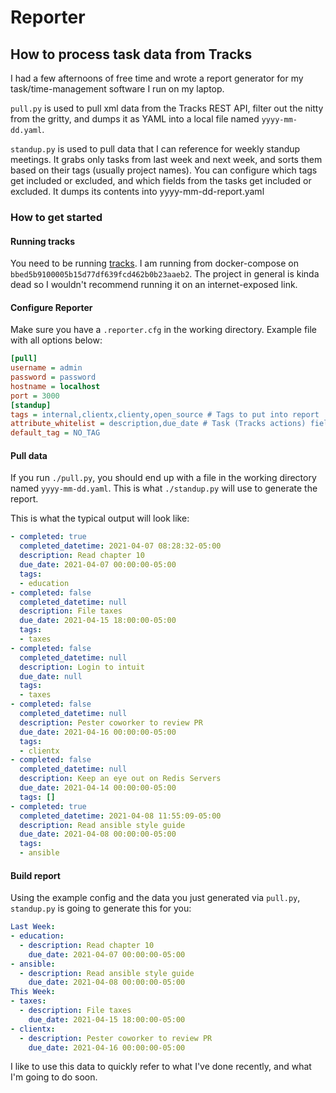 # Reporter
## How to process task data from Tracks

I had a few afternoons of free time and wrote a report generator for my task/time-management software I run on my
laptop.

`pull.py` is used to pull xml data from the Tracks REST API, filter out the nitty from the gritty, and dumps it as YAML into a local file named  `yyyy-mm-dd.yaml`.

`standup.py` is used to pull data that I can reference for weekly standup meetings. It grabs only tasks from last week
and next week, and sorts them based on their tags (usually project names). You can configure which tags get included or
excluded, and which fields from the tasks get included or excluded. It dumps its contents into yyyy-mm-dd-report.yaml

### How to get started

#### Running tracks

You need to be running [tracks](https://github.com/TracksApp/tracks). I am running from docker-compose on `bbed5b9100005b15d77df639fcd462b0b23aaeb2`. The project in general is kinda dead so I wouldn't recommend running it on an internet-exposed link.

#### Configure Reporter

Make sure you have a `.reporter.cfg` in the working directory. Example file with all options below:

~~~ini
[pull]
username = admin
password = password
hostname = localhost
port = 3000
[standup]
tags = internal,clientx,clienty,open_source # Tags to put into report
attribute_whitelist = description,due_date # Task (Tracks actions) fields to keep in report.
default_tag = NO_TAG
~~~

#### Pull data

If you run `./pull.py`, you should end up with a file in the working directory named `yyyy-mm-dd.yaml`. This is what
`./standup.py` will use to generate the report.

This is what the typical output will look like:

~~~yaml
- completed: true
  completed_datetime: 2021-04-07 08:28:32-05:00
  description: Read chapter 10
  due_date: 2021-04-07 00:00:00-05:00
  tags:
  - education
- completed: false
  completed_datetime: null
  description: File taxes
  due_date: 2021-04-15 18:00:00-05:00
  tags:
  - taxes
- completed: false
  completed_datetime: null
  description: Login to intuit
  due_date: null
  tags:
  - taxes
- completed: false
  completed_datetime: null
  description: Pester coworker to review PR
  due_date: 2021-04-16 00:00:00-05:00
  tags:
  - clientx
- completed: false
  completed_datetime: null
  description: Keep an eye out on Redis Servers
  due_date: 2021-04-14 00:00:00-05:00
  tags: []
- completed: true
  completed_datetime: 2021-04-08 11:55:09-05:00
  description: Read ansible style guide
  due_date: 2021-04-08 00:00:00-05:00
  tags:
  - ansible
~~~

#### Build report

Using the example config and the data you just generated via `pull.py`, `standup.py` is going to generate 
this for you:

~~~yaml
Last Week:
- education:
  - description: Read chapter 10
    due_date: 2021-04-07 00:00:00-05:00
- ansible:
  - description: Read ansible style guide
    due_date: 2021-04-08 00:00:00-05:00
This Week:
- taxes:
  - description: File taxes
    due_date: 2021-04-15 18:00:00-05:00
- clientx:
  - description: Pester coworker to review PR
    due_date: 2021-04-16 00:00:00-05:00
~~~

I like to use this data to quickly refer to what I've done recently, and what I'm going to do soon.
